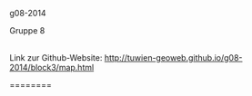 g08-2014

Gruppe 8 <br></br>

Link zur Github-Website: http://tuwien-geoweb.github.io/g08-2014/block3/map.html

========
